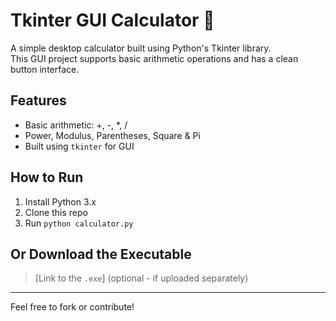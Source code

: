 # Tkinter GUI Calculator 🧮

A simple desktop calculator built using Python's Tkinter library.  
This GUI project supports basic arithmetic operations and has a clean button interface.

## Features
- Basic arithmetic: +, -, *, /
- Power, Modulus, Parentheses, Square & Pi
- Built using `tkinter` for GUI

## How to Run
1. Install Python 3.x
2. Clone this repo
3. Run `python calculator.py`

## Or Download the Executable
> [Link to the `.exe`] (optional - if uploaded separately)

---

Feel free to fork or contribute!
